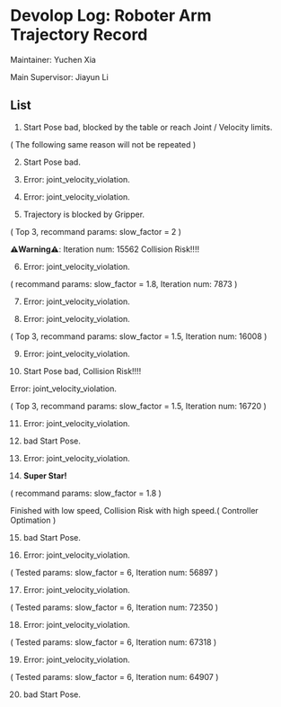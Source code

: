 # Devolop Log: Roboter Arm Trajectory Record

Maintainer: Yuchen Xia

Main Supervisor: Jiayun Li

## List 
1. Start Pose bad, blocked by the table or reach Joint / Velocity limits.

( The following same reason will not be repeated )

2. Start Pose bad.

3. Error: joint_velocity_violation.

4. Error: joint_velocity_violation.

5. Trajectory  is blocked by Gripper.

( Top 3, recommand params: slow_factor = 2 )

**⚠️Warning⚠️**: Iteration num: 15562 Collision Risk!!!!

6. Error: joint_velocity_violation.

( recommand params: slow_factor = 1.8, Iteration num: 7873 )

7. Error: joint_velocity_violation.

8. Error: joint_velocity_violation.

( Top 3, recommand params: slow_factor = 1.5, Iteration num: 16008 )

9. Error: joint_velocity_violation.

10. Start Pose bad, Collision Risk!!!!

Error: joint_velocity_violation.

( Top 3, recommand params: slow_factor = 1.5, Iteration num: 16720 )

11. Error: joint_velocity_violation.

12. bad Start Pose.

13. Error: joint_velocity_violation.

14. **Super Star!**

( recommand params: slow_factor = 1.8 )

Finished with low speed, Collision Risk with high speed.( Controller Optimation )

15. bad Start Pose.

16. Error: joint_velocity_violation.

( Tested params: slow_factor = 6, Iteration num: 56897 )

17. Error: joint_velocity_violation.

( Tested params: slow_factor = 6, Iteration num: 72350 )

18. Error: joint_velocity_violation.

( Tested params: slow_factor = 6, Iteration num: 67318 )

19. Error: joint_velocity_violation.

( Tested params: slow_factor = 6, Iteration num: 64907 )

20. bad Start Pose.

